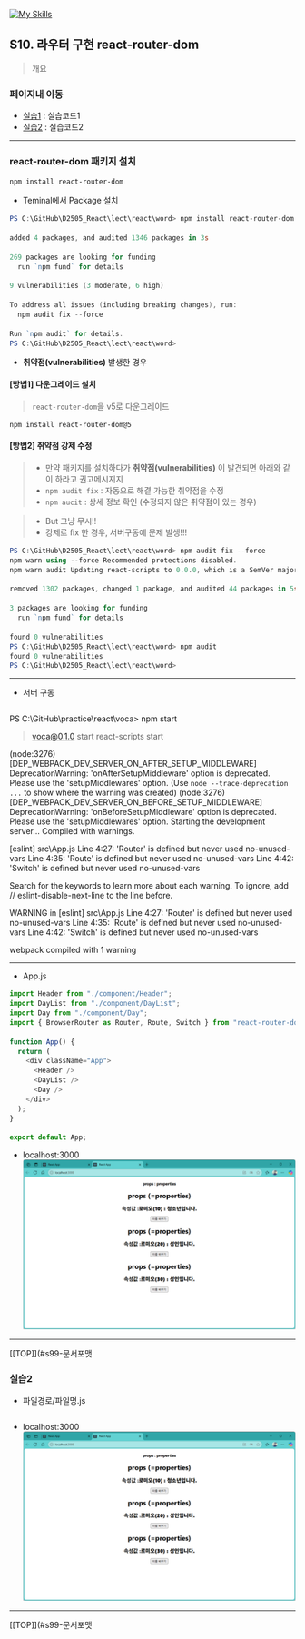 [![My Skills](https://skillicons.dev/icons?heiht="10"&i=nodejs,vscode,js,react&theme=light)](readme.md)

## S10. 라우터 구현 react-router-dom
> 개요

### 페이지내 이동
- [실습1](#실습1) : 실습코드1
- [실습2](#실습2) : 실습코드2

---

### react-router-dom 패키지 설치

```powershell
npm install react-router-dom
``` 

- Teminal에서 Package 설치
```powershell
PS C:\GitHub\D2505_React\lect\react\word> npm install react-router-dom

added 4 packages, and audited 1346 packages in 3s

269 packages are looking for funding
  run `npm fund` for details

9 vulnerabilities (3 moderate, 6 high)

To address all issues (including breaking changes), run:
  npm audit fix --force

Run `npm audit` for details.
PS C:\GitHub\D2505_React\lect\react\word> 
```

- **취약점(vulnerabilities)** 발생한 경우

#### [방법1] 다운그레이드 설치
> `react-router-dom`을 v5로 다운그레이드

```
npm install react-router-dom@5
```

#### [방법2] 취약점 강제 수정
> - 만약 패키지를 설치하다가 **취약점(vulnerabilities)** 이 발견되면 아래와 같이 하라고 권고메시지지
> - `npm audit fix` : 자동으로 해결 가능한 취약점을 수정
> - `npm aucit` : 상세 정보 확인 (수정되지 않은 취약점이 있는 경우)

> - But 그냥 무시!!
> - 강제로 fix 한 경우, 서버구동에 문제 발생!!!

```powershell
PS C:\GitHub\D2505_React\lect\react\word> npm audit fix --force
npm warn using --force Recommended protections disabled.
npm warn audit Updating react-scripts to 0.0.0, which is a SemVer major change.

removed 1302 packages, changed 1 package, and audited 44 packages in 5s

3 packages are looking for funding
  run `npm fund` for details

found 0 vulnerabilities
PS C:\GitHub\D2505_React\lect\react\word> npm audit
found 0 vulnerabilities
PS C:\GitHub\D2505_React\lect\react\word>

```


---

- 서버 구동
```powershell

```
PS C:\GitHub\practice\react\voca> npm start

> voca@0.1.0 start
> react-scripts start

(node:3276) [DEP_WEBPACK_DEV_SERVER_ON_AFTER_SETUP_MIDDLEWARE] DeprecationWarning: 'onAfterSetupMiddleware' option is deprecated. Please use the 'setupMiddlewares' option.
(Use `node --trace-deprecation ...` to show where the warning was created)
(node:3276) [DEP_WEBPACK_DEV_SERVER_ON_BEFORE_SETUP_MIDDLEWARE] DeprecationWarning: 'onBeforeSetupMiddleware' option is deprecated. Please use the 'setupMiddlewares' option.
Starting the development server...
Compiled with warnings.

[eslint]
src\App.js
  Line 4:27:  'Router' is defined but never used  no-unused-vars
  Line 4:35:  'Route' is defined but never used   no-unused-vars
  Line 4:42:  'Switch' is defined but never used  no-unused-vars

Search for the keywords to learn more about each warning.
To ignore, add // eslint-disable-next-line to the line before.

WARNING in [eslint]
src\App.js
  Line 4:27:  'Router' is defined but never used  no-unused-vars
  Line 4:35:  'Route' is defined but never used   no-unused-vars
  Line 4:42:  'Switch' is defined but never used  no-unused-vars

webpack compiled with 1 warning


---

- App.js
```js
import Header from "./component/Header";
import DayList from "./component/DayList"; 
import Day from "./component/Day";
import { BrowserRouter as Router, Route, Switch } from "react-router-dom";

function App() {
  return (
    <div className="App">
      <Header /> 
      <DayList />
      <Day />
    </div>
  );
}

export default App;

```

- localhost:3000
![화면](./images/s08_props_01.png)


---
[[TOP]](#s99-문서포맷
<br/>

### 실습2
- 파일경로/파일명.js
```js

```

- localhost:3000
![화면](./images/s08_props_01.png)


---
[[TOP]](#s99-문서포맷
<br/>

